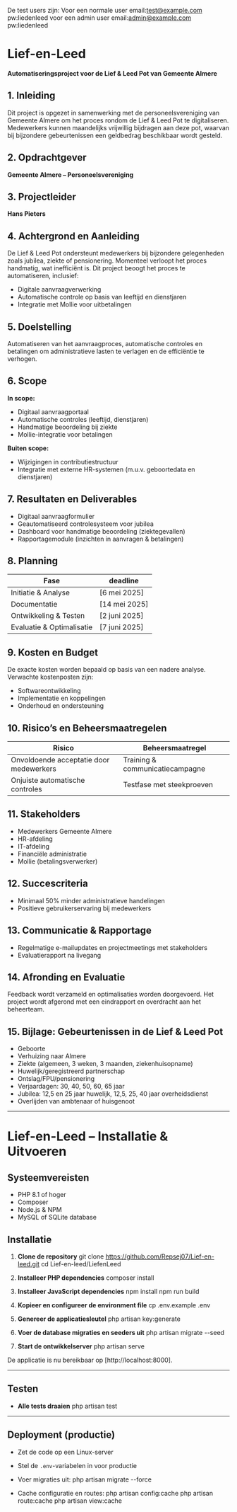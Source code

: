 De test users zijn:
Voor een normale user email:test@example.com
pw:liedenleed
voor een admin user email:admin@example.com
pw:liedenleed
# Lief-en-Leed

**Automatiseringsproject voor de Lief & Leed Pot van Gemeente Almere**

## 1. Inleiding

Dit project is opgezet in samenwerking met de personeelsvereniging van Gemeente Almere om het proces rondom de Lief & Leed Pot te digitaliseren. Medewerkers kunnen maandelijks vrijwillig bijdragen aan deze pot, waarvan bij bijzondere gebeurtenissen een geldbedrag beschikbaar wordt gesteld.

## 2. Opdrachtgever

**Gemeente Almere – Personeelsvereniging**

## 3. Projectleider

**Hans Pieters**

## 4. Achtergrond en Aanleiding

De Lief & Leed Pot ondersteunt medewerkers bij bijzondere gelegenheden zoals jubilea, ziekte of pensionering. Momenteel verloopt het proces handmatig, wat inefficiënt is. Dit project beoogt het proces te automatiseren, inclusief:

- Digitale aanvraagverwerking
- Automatische controle op basis van leeftijd en dienstjaren
- Integratie met Mollie voor uitbetalingen

## 5. Doelstelling

Automatiseren van het aanvraagproces, automatische controles en betalingen om administratieve lasten te verlagen en de efficiëntie te verhogen.

## 6. Scope

**In scope:**

- Digitaal aanvraagportaal
- Automatische controles (leeftijd, dienstjaren)
- Handmatige beoordeling bij ziekte
- Mollie-integratie voor betalingen

**Buiten scope:**

- Wijzigingen in contributiestructuur
- Integratie met externe HR-systemen (m.u.v. geboortedata en dienstjaren)

## 7. Resultaten en Deliverables

- Digitaal aanvraagformulier
- Geautomatiseerd controlesysteem voor jubilea
- Dashboard voor handmatige beoordeling (ziektegevallen)
- Rapportagemodule (inzichten in aanvragen & betalingen)

## 8. Planning

| Fase                         | deadline     |
|-----------------------------|---------------|
| Initiatie & Analyse         | [6 mei 2025]  |
| Documentatie                | [14 mei 2025] |
| Ontwikkeling & Testen       | [2 juni 2025] |            |
| Evaluatie & Optimalisatie   | [7 juni 2025] |

## 9. Kosten en Budget

De exacte kosten worden bepaald op basis van een nadere analyse. Verwachte kostenposten zijn:

- Softwareontwikkeling
- Implementatie en koppelingen
- Onderhoud en ondersteuning

## 10. Risico’s en Beheersmaatregelen

| Risico                                 | Beheersmaatregel                                     |
|----------------------------------------|------------------------------------------------------|
| Onvoldoende acceptatie door medewerkers| Training & communicatiecampagne                      |
| Onjuiste automatische controles        | Testfase met steekproeven                            |

## 11. Stakeholders

- Medewerkers Gemeente Almere  
- HR-afdeling  
- IT-afdeling  
- Financiële administratie  
- Mollie (betalingsverwerker)

## 12. Succescriteria

- Minimaal 50% minder administratieve handelingen  
- Positieve gebruikerservaring bij medewerkers

## 13. Communicatie & Rapportage

- Regelmatige e-mailupdates en projectmeetings met stakeholders  
- Evaluatierapport na livegang

## 14. Afronding en Evaluatie

Feedback wordt verzameld en optimalisaties worden doorgevoerd. Het project wordt afgerond met een eindrapport en overdracht aan het beheerteam.

## 15. Bijlage: Gebeurtenissen in de Lief & Leed Pot

- Geboorte  
- Verhuizing naar Almere  
- Ziekte (algemeen, 3 weken, 3 maanden, ziekenhuisopname)  
- Huwelijk/geregistreerd partnerschap  
- Ontslag/FPU/pensionering  
- Verjaardagen: 30, 40, 50, 60, 65 jaar  
- Jubilea: 12,5 en 25 jaar huwelijk, 12,5, 25, 40 jaar overheidsdienst  
- Overlijden van ambtenaar of huisgenoot  

---
# Lief-en-Leed – Installatie & Uitvoeren

## Systeemvereisten
- PHP 8.1 of hoger
- Composer
- Node.js & NPM
- MySQL of SQLite database
## Installatie

1. **Clone de repository**
git clone https://github.com/Repsej07/Lief-en-leed.git
cd Lief-en-leed/LiefenLeed


2. **Installeer PHP dependencies**
composer install


3. **Installeer JavaScript dependencies**
npm install
npm run build


4. **Kopieer en configureer de environment file**
cp .env.example .env

1. **Genereer de applicatiesleutel**
php artisan key:generate


6. **Voer de database migraties en seeders uit**
php artisan migrate --seed


7. **Start de ontwikkelserver**
php artisan serve

De applicatie is nu bereikbaar op [http://localhost:8000].

---
## Testen

- **Alle tests draaien**
php artisan test


---

## Deployment (productie)

- Zet de code op een Linux-server
- Stel de `.env`-variabelen in voor productie
- Voer migraties uit:
php artisan migrate --force

- Cache configuratie en routes:
php artisan config:cache
php artisan route:cache
php artisan view:cache


